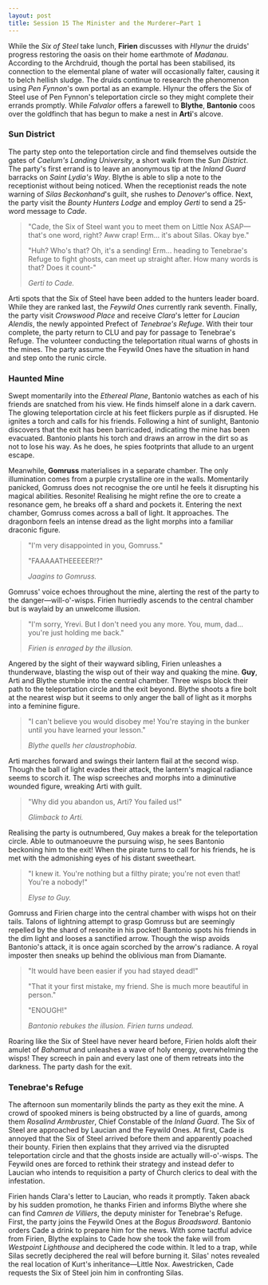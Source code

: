 ```yaml
---
layout: post
title: Session 15 The Minister and the Murderer—Part 1
---
```


While the *Six of Steel* take lunch, **Firien** discusses with *Hlynur* the druids' progress restoring the oasis on their home earthmote of *Madanau*. According to the Archdruid, though the portal has been stabilised, its connection to the elemental plane of water will occasionally falter, causing it to belch hellish sludge. The druids continue to research the phenomenon using *Pen Fynnon*'s own portal as an example. Hlynur the offers the Six of Steel use of Pen Fynnon's teleportation circle so they might complete their errands promptly. While *Falvalor* offers a farewell to **Blythe**, **Bantonio** coos over the goldfinch that has begun to make a nest in **Arti**'s alcove.

### Sun District

The party step onto the teleportation circle and find themselves outside the gates of *Caelum's Landing University*, a short walk from the *Sun District*. The party's first errand is to leave an anonymous tip at the *Inland Guard* barracks on *Saint Lydia's Way*. Blythe is able to slip a note to the receptionist without being noticed. When the receptionist reads the note warning of *Silas Beckonhand*'s guilt, she rushes to *Denover*'s office. Next, the party visit the *Bounty Hunters Lodge* and employ *Gerti* to send a 25-word message to *Cade*.

> "Cade, the Six of Steel want you to meet them on Little Nox ASAP—that's one word, right? Aww crap! Erm... it's about Silas. Okay bye."
>
> "Huh? Who's that? Oh, it's a sending! Erm... heading to Tenebrae's Refuge to fight ghosts, can meet up straight after. How many words is that? Does it count-"
>
> *Gerti to Cade.*

Arti spots that the Six of Steel have been added to the hunters leader board. While they are ranked last, the *Feywild Ones* currently rank seventh. Finally, the party visit *Crowswood Place* and receive *Clara*'s letter for *Laucian Alendis*, the newly appointed Prefect of *Tenebrae's Refuge*. With their tour complete, the party return to CLU and pay for passage to Tenebrae's Refuge. The volunteer conducting the teleportation ritual warns of ghosts in the mines. The party assume the Feywild Ones have the situation in hand and step onto the runic circle.

### Haunted Mine

Swept momentarily into the *Ethereal Plane*, Bantonio watches as each of his friends are snatched from his view. He finds himself alone in a dark cavern. The glowing teleportation circle at his feet flickers purple as if disrupted. He ignites a torch and calls for his friends. Following a hint of sunlight, Bantonio discovers that the exit has been barricaded, indicating the mine has been evacuated. Bantonio plants his torch and draws an arrow in the dirt so as not to lose his way. As he does, he spies footprints that allude to an urgent escape.

Meanwhile, **Gomruss** materialises in a separate chamber. The only illumination comes from a purple crystalline ore in the walls. Momentarily panicked, Gomruss does not recognise the ore until he feels it disrupting his magical abilities. Resonite! Realising he might refine the ore to create a resonance gem, he breaks off a shard and pockets it. Entering the next chamber, Gomruss comes across a ball of light. It approaches. The dragonborn feels an intense dread as the light morphs into a familiar draconic figure.

> "I'm very disappointed in you, Gomruss."
>
> "FAAAAATHEEEEER!?"
>
> *Jaagins to Gomruss.*

Gomruss' voice echoes throughout the mine, alerting the rest of the party to the danger—will-o'-wisps. Firien hurriedly ascends to the central chamber but is waylaid by an unwelcome illusion.

> "I'm sorry, Yrevi. But I don't need you any more. You, mum, dad... you're just holding me back."
>
> *Firien is enraged by the illusion.*

Angered by the sight of their wayward sibling, Firien unleashes a thunderwave, blasting the wisp out of their way and quaking the mine. **Guy**, Arti and Blythe stumble into the central chamber. Three wisps block their path to the teleportation circle and the exit beyond. Blythe shoots a fire bolt at the nearest wisp but it seems to only anger the ball of light as it morphs into a feminine figure.

> "I can't believe you would disobey me! You're staying in the bunker until you have learned your lesson."
>
> *Blythe quells her claustrophobia.*

Arti marches forward and swings their lantern flail at the second wisp. Though the ball of light evades their attack, the lantern's magical radiance seems to scorch it. The wisp screeches and morphs into a diminutive wounded figure, wreaking Arti with guilt.

> "Why did you abandon us, Arti? You failed us!"
>
> *Glimback to Arti.*

Realising the party is outnumbered, Guy makes a break for the teleportation circle. Able to outmanoeuvre the pursuing wisp, he sees Bantonio beckoning him to the exit! When the pirate turns to call for his friends, he is met with the admonishing eyes of his distant sweetheart.

> "I knew it. You're nothing but a filthy pirate; you're not even that! You're a nobody!"
>
> *Elyse to Guy.*

Gomruss and Firien charge into the central chamber with wisps hot on their tails. Talons of lightning attempt to grasp Gomruss but are seemingly repelled by the shard of resonite in his pocket! Bantonio spots his friends in the dim light and looses a sanctified arrow. Though the wisp avoids Bantonio's attack, it is once again scorched by the arrow's radiance. A royal imposter then sneaks up behind the oblivious man from Diamante.

> "It would have been easier if you had stayed dead!"
>
> "That it your first mistake, my friend. She is much more beautiful in person."
>
> "ENOUGH!"
>
> *Bantonio rebukes the illusion. Firien turns undead.*

Roaring like the Six of Steel have never heard before, Firien holds aloft their amulet of *Bahamut* and unleashes a wave of holy energy, overwhelming the wisps! They screech in pain and every last one of them retreats into the darkness. The party dash for the exit.

### Tenebrae's Refuge

The afternoon sun momentarily blinds the party as they exit the mine. A crowd of spooked miners is being obstructed by a line of guards, among them *Rosalind Armbruster*, Chief Constable of the *Inland Guard*. The Six of Steel are approached by Laucian and the Feywild Ones. At first, Cade is annoyed that the Six of Steel arrived before them and apparently poached their bounty. Firien then explains that they arrived via the disrupted teleportation circle and that the ghosts inside are actually will-o'-wisps. The Feywild ones are forced to rethink their strategy and instead defer to Laucian who intends to requisition a party of Church clerics to deal with the infestation.

Firien hands Clara's letter to Laucian, who reads it promptly. Taken aback by his sudden promotion, he thanks Firien and informs Blythe where she can find *Camren de Villiers*, the deputy minister for Tenebrae's Refuge. First, the party joins the Feywild Ones at the *Bogus Broadsword*. Bantonio orders Cade a drink to prepare him for the news. With some tactful advice from Firien, Blythe explains to Cade how she took the fake will from *Westpoint Lighthouse* and deciphered the code within. It led to a trap, while Silas secretly deciphered the real will before burning it. Silas' notes revealed the real location of Kurt's inheritance—Little Nox. Awestricken, Cade requests the Six of Steel join him in confronting Silas.
